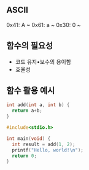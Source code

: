 ## ASCII
0x41: A ~ 
0x61: a ~ 
0x30: 0 ~

## 함수의 필요성
* 코드 유지•보수의 용이함
* 효율성

## 함수 활용 예시
```c
int add(int a, int b) {
  return a+b;
}
```
```c
#include<stdio.h>

int main(void) {
  int result = add(1, 2);
  printf("Hello, world!\n");
  return 0;
}
```
